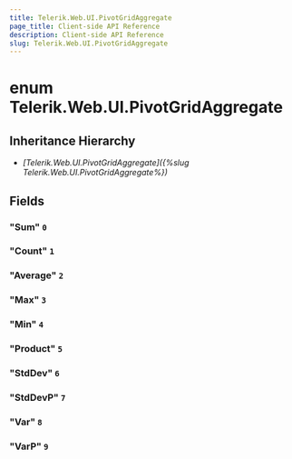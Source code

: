 ```yaml
---
title: Telerik.Web.UI.PivotGridAggregate
page_title: Client-side API Reference
description: Client-side API Reference
slug: Telerik.Web.UI.PivotGridAggregate
---
```


# enum Telerik.Web.UI.PivotGridAggregate

## Inheritance Hierarchy

* *[Telerik.Web.UI.PivotGridAggregate]({%slug Telerik.Web.UI.PivotGridAggregate%})*

## Fields

### "Sum" `0`

### "Count" `1`

### "Average" `2`

### "Max" `3`

### "Min" `4`

### "Product" `5`

### "StdDev" `6`

### "StdDevP" `7`

### "Var" `8`

### "VarP" `9`



